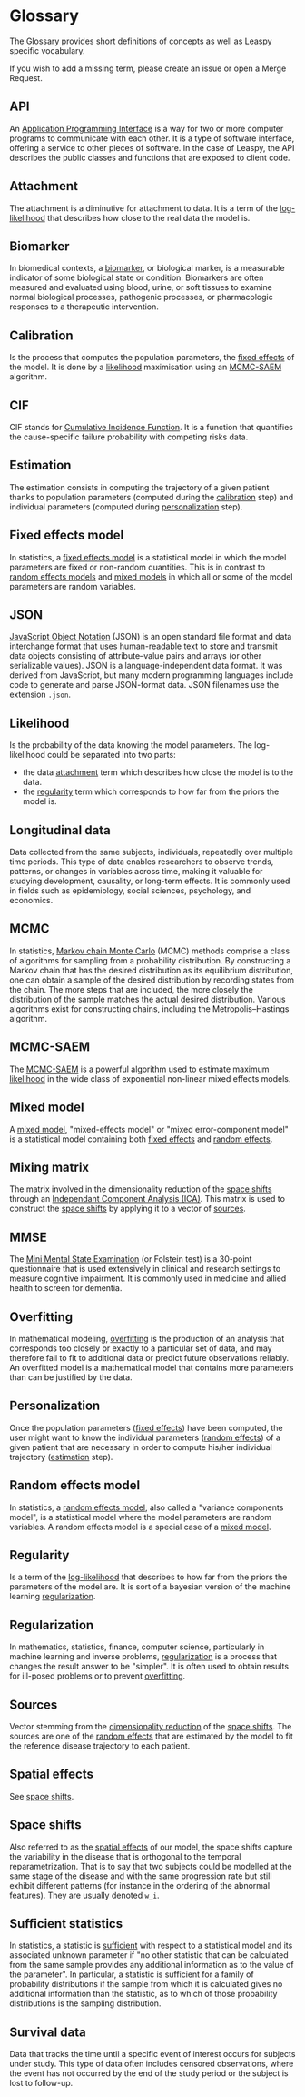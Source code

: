 # Glossary

The Glossary provides short definitions of concepts as well as Leaspy specific vocabulary.

If you wish to add a missing term, please create an issue or open a Merge Request.

## API

An [Application Programming Interface](https://en.wikipedia.org/wiki/API) is a way for two or more computer programs to communicate with each other.
It is a type of software interface, offering a service to other pieces of software.
In the case of Leaspy, the API describes the public classes and functions that are exposed to client code.

## Attachment

The attachment is a diminutive for attachment to data.
It is a term of the [log-likelihood](#likelihood) that describes how close to the real data the model is.

## Biomarker

In biomedical contexts, a [biomarker](https://en.wikipedia.org/wiki/Biomarker), or biological marker, is a measurable indicator of some biological state or condition.
Biomarkers are often measured and evaluated using blood, urine, or soft tissues to examine normal biological processes, pathogenic processes, or pharmacologic responses to a therapeutic intervention.

## Calibration

Is the process that computes the population parameters, the [fixed effects](#fixed-effects-model) of the model.
It is done by a [likelihood](#likelihood) maximisation using an [MCMC-SAEM](#mcmc-saem) algorithm.

## CIF 
CIF stands for [Cumulative Incidence Function](https://www.publichealth.columbia.edu/research/population-health-methods/competing-risk-analysis).
It is a function that quantifies the cause-specific failure probability with competing risks data.

## Estimation

The estimation consists in computing the trajectory of a given patient thanks to population parameters (computed during the [calibration](#calibration) step) and individual parameters (computed during [personalization](#personalization) step).

## Fixed effects model

In statistics, a [fixed effects model](https://en.wikipedia.org/wiki/Fixed_effects_model) is a statistical model in which the model parameters are fixed or non-random quantities.
This is in contrast to [random effects models](#random-effects-model) and [mixed models](#mixed-model) in which all or some of the model parameters are random variables.

## JSON

[JavaScript Object Notation](https://en.wikipedia.org/wiki/JSON) (JSON) is an open standard file format and data interchange format that uses human-readable text to store and transmit data objects consisting of attribute–value pairs and arrays (or other serializable values).
JSON is a language-independent data format. It was derived from JavaScript, but many modern programming languages include code to generate and parse JSON-format data. JSON filenames use the extension ``.json``.

## Likelihood

Is the probability of the data knowing the model parameters.
The log-likelihood could be separated into two parts:

- the data [attachment](#attachment) term which describes how close the model is to the data.
- the [regularity](#regularity) term which corresponds to how far from the priors the model is.

## Longitudinal data

Data collected from the same subjects, individuals, repeatedly over multiple time periods. This type of data enables researchers to observe trends, patterns, or changes in variables across time, making it valuable for studying development, causality, or long-term effects. It is commonly used in fields such as epidemiology, social sciences, psychology, and economics. 

## MCMC

In statistics, [Markov chain Monte Carlo](https://en.wikipedia.org/wiki/Markov_chain_Monte_Carlo) (MCMC) methods comprise a class of algorithms for sampling from a probability distribution.
By constructing a Markov chain that has the desired distribution as its equilibrium distribution, one can obtain a sample of the desired distribution by recording states from the chain.
The more steps that are included, the more closely the distribution of the sample matches the actual desired distribution.
Various algorithms exist for constructing chains, including the Metropolis–Hastings algorithm.

## MCMC-SAEM

The [MCMC-SAEM](https://hal.science/hal-00189580/document) is a powerful algorithm used to estimate maximum [likelihood](#likelihood) in the wide class of exponential non-linear mixed effects models.

## Mixed model

A [mixed model](https://en.wikipedia.org/wiki/Mixed_model), "mixed-effects model" or "mixed error-component model" is a statistical model containing both [fixed effects](#fixed-effects-model) and [random effects](#random-effects-model).

## Mixing matrix

The matrix involved in the dimensionality reduction of the [space shifts](#space-shifts) through an [Independant Component Analysis (ICA)](https://en.wikipedia.org/wiki/Independent_component_analysis).
This matrix is used to construct the [space shifts](#space-shifts) by applying it to a vector of [sources](#sources).

## MMSE

The [Mini Mental State Examination](https://en.wikipedia.org/wiki/Mini–mental_state_examination) (or Folstein test) is a 30-point questionnaire that is used extensively in clinical and research settings to measure cognitive impairment.
It is commonly used in medicine and allied health to screen for dementia.

## Overfitting

In mathematical modeling, [overfitting](https://en.wikipedia.org/wiki/Overfitting) is the production of an analysis that corresponds too closely or exactly to a particular set of data, and may therefore fail to fit to additional data or predict future observations reliably.
An overfitted model is a mathematical model that contains more parameters than can be justified by the data.

## Personalization

Once the population parameters ([fixed effects](#fixed-effects-model)) have been computed, the user might want to know the individual parameters ([random effects](#random-effects-model)) of a given patient that are necessary in order to compute his/her individual trajectory ([estimation](#estimation) step).

## Random effects model

In statistics, a [random effects model](https://en.wikipedia.org/wiki/Random_effects_model), also called a "variance components model", is a statistical model where the model parameters are random variables.
A random effects model is a special case of a [mixed model](#mixed-model).

## Regularity

Is a term of the [log-likelihood](#likelihood) that describes to how far from the priors the parameters of the model are.
It is sort of a bayesian version of the machine learning [regularization](#regularization).

## Regularization

In mathematics, statistics, finance, computer science, particularly in machine learning and inverse problems, [regularization](https://en.wikipedia.org/wiki/Regularization_(mathematics)) is a process that changes the result answer to be "simpler".
It is often used to obtain results for ill-posed problems or to prevent [overfitting](#overfitting).

## Sources

Vector stemming from the [dimensionality reduction](#mixing-matrix) of the [space shifts](#space-shifts).
The sources are one of the [random effects](#random-effects-model) that are estimated by the model to fit the reference disease trajectory to each patient.

## Spatial effects

See [space shifts](#space-shifts).

## Space shifts

Also referred to as the [spatial effects](#spatial-effects) of our model, the space shifts capture the variability in the disease that is orthogonal to the temporal reparametrization.
That is to say that two subjects could be modelled at the same stage of the disease and with the same progression rate but still exhibit different patterns (for instance in the ordering of the abnormal features). They are usually denoted `w_i`.

## Sufficient statistics

In statistics, a statistic is [sufficient](https://en.wikipedia.org/wiki/Sufficient_statistic) with respect to a statistical model and its associated unknown parameter if "no other statistic that can be calculated from the same sample provides any additional information as to the value of the parameter".
In particular, a statistic is sufficient for a family of probability distributions if the sample from which it is calculated gives no additional information than the statistic, as to which of those probability distributions is the sampling distribution.

## Survival data

Data that tracks the time until a specific event of interest occurs for subjects under study. This type of data often includes censored observations, where the event has not occurred by the end of the study period or the subject is lost to follow-up.
